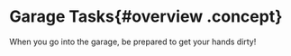 # Garage Tasks{#overview .concept}

When you go into the garage, be prepared to get your hands dirty!